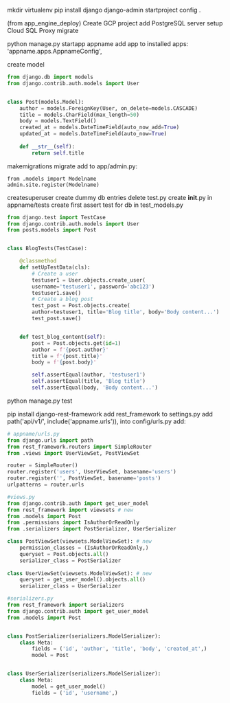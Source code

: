 mkdir
virtualenv
pip install django
django-admin startproject config .


(from app_engine_deploy)
Create GCP project
add PostgreSQL server 
setup Cloud SQL Proxy
migrate

python manage.py startapp appname
add app to installed apps: 'appname.apps.AppnameConfig',

create model
```py
from django.db import models
from django.contrib.auth.models import User


class Post(models.Model):
    author = models.ForeignKey(User, on_delete=models.CASCADE)
    title = models.CharField(max_length=50)
    body = models.TextField()
    created_at = models.DateTimeField(auto_now_add=True)
    updated_at = models.DateTimeField(auto_now=True)
    
    def __str__(self):
        return self.title
```
makemigrations
migrate
add to app/admin.py: 

    from .models import Modelname
    admin.site.register(Modelname)

createsuperuser
create dummy db entries
delete test.py
create __init__.py in appname/tests
create first assert test for db in test_models.py
```py
from django.test import TestCase
from django.contrib.auth.models import User
from posts.models import Post


class BlogTests(TestCase):

    @classmethod
    def setUpTestData(cls):
        # Create a user
        testuser1 = User.objects.create_user(
        username='testuser1', password='abc123')
        testuser1.save()
        # Create a blog post
        test_post = Post.objects.create(
        author=testuser1, title='Blog title', body='Body content...')
        test_post.save()


    def test_blog_content(self):
        post = Post.objects.get(id=1)
        author = f'{post.author}'
        title = f'{post.title}'
        body = f'{post.body}'

        self.assertEqual(author, 'testuser1')
        self.assertEqual(title, 'Blog title')
        self.assertEqual(body, 'Body content...')
```
python manage.py test

pip install django-rest-framework
add rest_framework to settings.py
add path('api/v1/', include('appname.urls')), into config/urls.py
add:
```py
# appname/urls.py
from django.urls import path
from rest_framework.routers import SimpleRouter
from .views import UserViewSet, PostViewSet

router = SimpleRouter()
router.register('users', UserViewSet, basename='users')
router.register('', PostViewSet, basename='posts')
urlpatterns = router.urls

#views.py
from django.contrib.auth import get_user_model
from rest_framework import viewsets # new
from .models import Post
from .permissions import IsAuthorOrReadOnly
from .serializers import PostSerializer, UserSerializer

class PostViewSet(viewsets.ModelViewSet): # new
    permission_classes = (IsAuthorOrReadOnly,)
    queryset = Post.objects.all()
    serializer_class = PostSerializer
    
class UserViewSet(viewsets.ModelViewSet): # new
    queryset = get_user_model().objects.all()
    serializer_class = UserSerializer

#serializers.py
from rest_framework import serializers
from django.contrib.auth import get_user_model
from .models import Post


class PostSerializer(serializers.ModelSerializer):
    class Meta:
        fields = ('id', 'author', 'title', 'body', 'created_at',)
        model = Post


class UserSerializer(serializers.ModelSerializer):
	class Meta:
		model = get_user_model()
		fields = ('id', 'username',)
```
<!--stackedit_data:
eyJoaXN0b3J5IjpbLTU0NDE1Njg1NywtMjAwNTU2OTcxOSwtOT
E0NTIyOTc0LDgzMTUyMjU0OCwtNDU2OTY0ODE1LC0xNTQ1MzAx
MDEzXX0=
-->